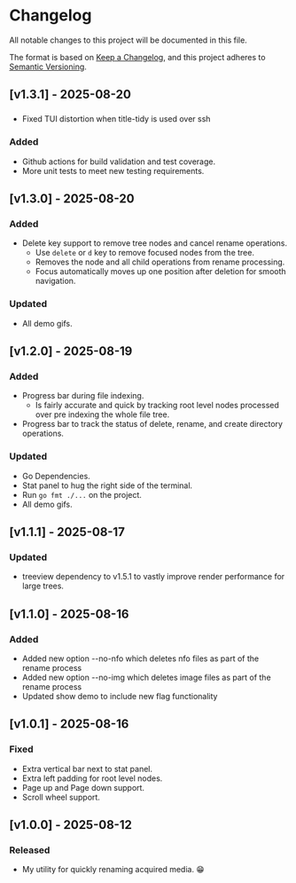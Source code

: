 # Changelog

All notable changes to this project will be documented in this file.

The format is based on [Keep a Changelog](https://keepachangelog.com/en/1.1.0/),
and this project adheres to [Semantic Versioning](https://semver.org/spec/v2.0.0.html).


## [v1.3.1] - 2025-08-20
###
- Fixed TUI distortion when title-tidy is used over ssh
### Added
- Github actions for build validation and test coverage.
- More unit tests to meet new testing requirements.

## [v1.3.0] - 2025-08-20
### Added
- Delete key support to remove tree nodes and cancel rename operations.
  - Use `delete` or `d` key to remove focused nodes from the tree.
  - Removes the node and all child operations from rename processing.
  - Focus automatically moves up one position after deletion for smooth navigation.
### Updated
- All demo gifs.

## [v1.2.0] - 2025-08-19
### Added
- Progress bar during file indexing.
  - Is fairly accurate and quick by tracking root level nodes processed over pre indexing the whole file tree.
- Progress bar to track the status of delete, rename, and create directory operations.
### Updated
- Go Dependencies.
- Stat panel to hug the right side of the terminal.
- Run `go fmt ./...` on the project.
- All demo gifs.

## [v1.1.1] - 2025-08-17
### Updated
- treeview dependency to v1.5.1 to vastly improve render performance for large trees.

## [v1.1.0] - 2025-08-16
### Added
- Added new option --no-nfo which deletes nfo files as part of the rename process
- Added new option --no-img which deletes image files as part of the rename process
- Updated show demo to include new flag functionality

## [v1.0.1] - 2025-08-16
### Fixed
- Extra vertical bar next to stat panel.
- Extra left padding for root level nodes.
- Page up and Page down support.
- Scroll wheel support. 

## [v1.0.0] - 2025-08-12
### Released
- My utility for quickly renaming acquired media. 😁